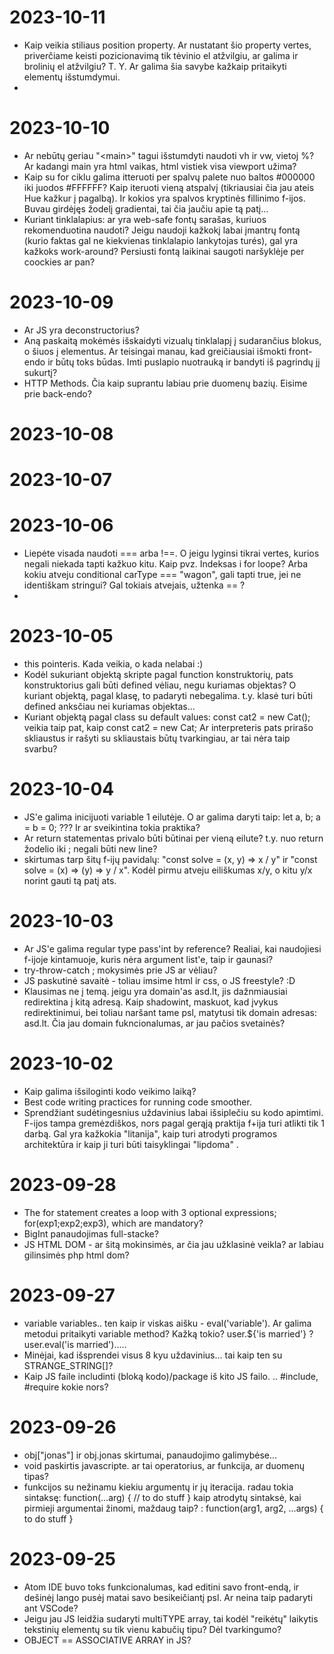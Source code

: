 # 2023-10-11
* Kaip veikia stiliaus position property. Ar nustatant šio property vertes, priverčiame keisti pozicionavimą tik tėvinio el atžvilgiu, ar galima ir brolinių el atžvilgiu? T. Y. Ar galima šia savybe kažkaip pritaikyti elementų išstumdymui. 
* 
# 2023-10-10
* Ar nebūtų geriau "\<main\>" tagui išstumdyti naudoti vh ir vw, vietoj %? Ar kadangi main yra html vaikas, html vistiek visa viewport užima?
* Kaip su for ciklu galima itteruoti per spalvų palete nuo baltos #000000 iki juodos #FFFFFF? Kaip iteruoti vieną atspalvį (tikriausiai čia jau ateis Hue kažkur į pagalbą). Ir kokios yra spalvos kryptinės fillinimo f-ijos. Buvau girdėjęs žodelį gradientai, tai čia jaučiu apie tą patį... 
* Kuriant tinklalapius: ar yra web-safe fontų sarašas, kuriuos rekomenduotina naudoti? Jeigu naudoji kažkokį labai įmantrų fontą (kurio faktas gal ne kiekvienas tinklalapio lankytojas turés), gal yra kažkoks work-around? Persiusti fontą laikinai saugoti naršyklėje per coockies ar pan?

# 2023-10-09
* Ar JS yra deconstructorius?
* Aną paskaitą mokėmės išskaidyti vizualų tinklalapį į sudarančius blokus, o šiuos į elementus. Ar teisingai manau, kad greičiausiai išmokti front-endo ir būtų toks būdas. Imti puslapio nuotrauką ir bandyti iš pagrindų jį sukurtį?
* HTTP Methods. Čia kaip suprantu labiau prie duomenų bazių. Eisime prie back-endo?

# 2023-10-08

# 2023-10-07

# 2023-10-06
* Liepėte visada naudoti === arba !==. O jeigu lyginsi tikrai vertes, kurios negali niekada tapti kažkuo kitu. Kaip pvz. Indeksas i for loope? Arba kokiu atveju conditional carType === "wagon", gali tapti true, jei ne identiškam stringui? Gal tokiais atvejais, užtenka == ? 
*

# 2023-10-05
* this pointeris. Kada veikia, o kada nelabai :)
* Kodėl sukuriant objektą skripte pagal function konstruktorių, pats konstruktorius gali būti defined vėliau, negu kuriamas objektas? O kuriant objektą, pagal klasę, to padaryti nebegalima. t.y. klasė turi būti defined anksčiau nei kuriamas objektas...
* Kuriant objektą pagal class su default values: const cat2 = new Cat(); veikia taip pat, kaip const cat2 = new Cat; Ar interpreteris pats prirašo skliaustus ir rašyti su skliaustais būtų tvarkingiau, ar tai nėra taip svarbu?


# 2023-10-04
* JS'e galima inicijuoti variable 1 eilutėje. O ar galima daryti taip: let a, b;  a = b = 0; ??? Ir ar sveikintina tokia praktika?
* Ar return statementas privalo būti būtinai per vieną eilute? t.y. nuo return žodelio iki ; negali būti new line?
* skirtumas tarp šitų f-ijų pavidalų: "const solve = (x, y) => x / y" ir "const solve = (x) => (y) => y / x". Kodėl pirmu atveju eiliškumas x/y, o kitu y/x norint gauti tą patį ats.


# 2023-10-03
* Ar JS'e galima regular type pass'int by reference? Realiai, kai naudojiesi f-ijoje kintamuoje, kuris nėra argument list'e, taip ir gaunasi?
* try-throw-catch ; mokysimės prie JS ar vėliau?
* JS paskutinė savaitė - toliau imsime html ir css, o JS freestyle? :D
* Klausimas ne į temą. jeigu yra domain'as asd.lt, jis dažnmiausiai redirektina į kitą adresą. Kaip shadowint, maskuot, kad įvykus redirektinimui, bei toliau naršant tame psl, matytusi tik domain adresas: asd.lt. Čia jau domain fukncionalumas, ar jau pačios svetainės? 

# 2023-10-02
* Kaip galima išsiloginti kodo veikimo laiką? 
* Best code writing practices for running code smoother. 
* Sprendžiant sudėtingesnius uždavinius labai išsiplečiu su kodo apimtimi. F-ijos tampa gremėzdiškos, nors pagal gerąją praktija f+ija turi atlikti tik 1 darbą. Gal yra kažkokia "litanija", kaip turi atrodyti programos architektūra ir kaip ji turi būti taisyklingai "lipdoma" .

# 2023-09-28
* The for statement creates a loop with 3 optional expressions; for(exp1;exp2;exp3), which are mandatory?
* BigInt panaudojimas full-stacke?
* JS HTML DOM - ar šitą mokinsimės, ar čia jau užklasinė veikla? ar labiau gilinsimės php html dom?

# 2023-09-27
* variable variables.. ten kaip ir viskas aišku - eval('variable'). Ar galima metodui pritaikyti variable method? Kažką tokio? user.${'is married'} ? user.eval('is married').....
* Minėjai, kad išsprendei visus 8 kyu uždavinius... tai kaip ten su STRANGE_STRING[]?
* Kaip JS faile includinti (bloką kodo)/package iš kito JS failo. .. #include, #require kokie nors?

# 2023-09-26
* obj["jonas"] ir obj.jonas skirtumai, panaudojimo galimybėse...
* void paskirtis javascripte. ar tai operatorius, ar funkcija, ar duomenų tipas?
* funkcijos su nežinamu kiekiu argumentų ir jų iteracija. radau tokia sintaksę:
  function(...arg) { // to do stuff }
  kaip atrodytų sintaksė, kai pirmieji argumentai žinomi, maždaug taip? :
  function(arg1, arg2, ...args) { to do stuff }

# 2023-09-25
* Atom IDE buvo toks funkcionalumas, kad editini savo front-endą, ir dešinėj lango pusėj matai savo besikeičiantį psl.
  Ar neina taip padaryti ant VSCode?
* Jeigu jau JS leidžia sudaryti multiTYPE array, tai kodėl "reikėtų" laikytis tekstinių elementų su tik vienu kabučių tipu? Dėl tvarkingumo?
* OBJECT == ASSOCIATIVE ARRAY in JS?
